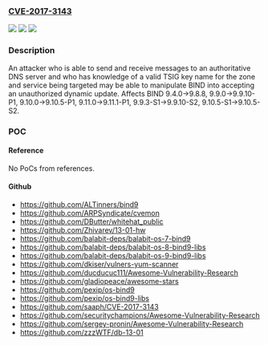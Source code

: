 ### [CVE-2017-3143](https://cve.mitre.org/cgi-bin/cvename.cgi?name=CVE-2017-3143)
![](https://img.shields.io/static/v1?label=Product&message=BIND%209&color=blue)
![](https://img.shields.io/static/v1?label=Version&message=n%2Fa&color=blue)
![](https://img.shields.io/static/v1?label=Vulnerability&message=A%20server%20that%20relies%20solely%20on%20TSIG%20keys%20with%20no%20other%20address-based%20ACL%20protection%20could%20be%20vulnerable%20to%20malicious%20zone%20content%20manipulation%20using%20this%20technique.%0A%0ANote%20that%20the%20local%20update%20policy%20(configured%20with%20%22update-policy%20local%3B%22%20in%20named.conf)%20implicitly%20defines%20a%20key%20with%20a%20known%20key%20name%20(local-ddns)%20and%20default%20algorithm%20and%20no%20IP-based%20access%20controls%20on%20the%20zone%20updates.%20%20In%20conjunction%20with%20this%20failure%20in%20TSIG%20verification%2C%20%22update-policy%20local%22%20is%20potentially%20very%20dangerous.&color=brighgreen)

### Description

An attacker who is able to send and receive messages to an authoritative DNS server and who has knowledge of a valid TSIG key name for the zone and service being targeted may be able to manipulate BIND into accepting an unauthorized dynamic update. Affects BIND 9.4.0->9.8.8, 9.9.0->9.9.10-P1, 9.10.0->9.10.5-P1, 9.11.0->9.11.1-P1, 9.9.3-S1->9.9.10-S2, 9.10.5-S1->9.10.5-S2.

### POC

#### Reference
No PoCs from references.

#### Github
- https://github.com/ALTinners/bind9
- https://github.com/ARPSyndicate/cvemon
- https://github.com/DButter/whitehat_public
- https://github.com/Zhivarev/13-01-hw
- https://github.com/balabit-deps/balabit-os-7-bind9
- https://github.com/balabit-deps/balabit-os-8-bind9-libs
- https://github.com/balabit-deps/balabit-os-9-bind9-libs
- https://github.com/dkiser/vulners-yum-scanner
- https://github.com/ducducuc111/Awesome-Vulnerability-Research
- https://github.com/gladiopeace/awesome-stars
- https://github.com/pexip/os-bind9
- https://github.com/pexip/os-bind9-libs
- https://github.com/saaph/CVE-2017-3143
- https://github.com/securitychampions/Awesome-Vulnerability-Research
- https://github.com/sergey-pronin/Awesome-Vulnerability-Research
- https://github.com/zzzWTF/db-13-01

